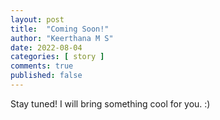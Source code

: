 ```yaml
---
layout: post
title:  "Coming Soon!"
author: "Keerthana M S"
date: 2022-08-04
categories: [ story ]
comments: true
published: false
---
```

Stay tuned! I will bring something cool for you. :)
